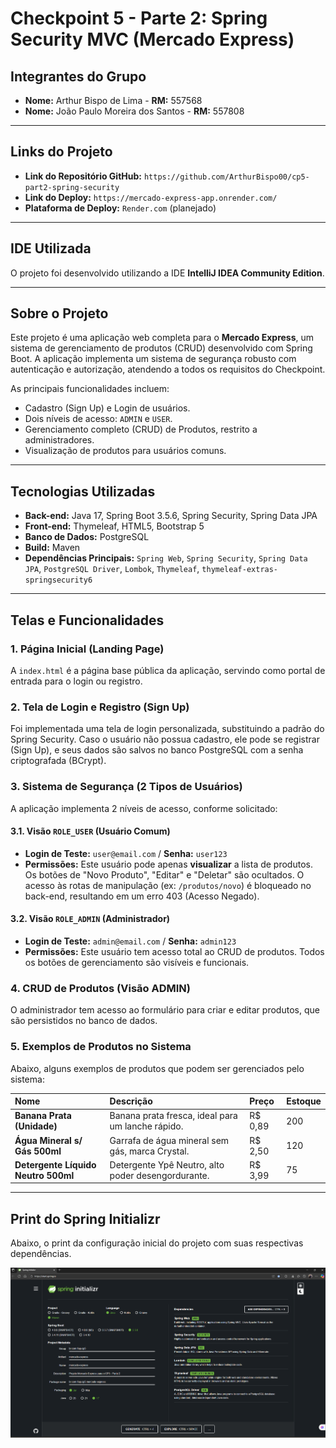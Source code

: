 # Checkpoint 5 - Parte 2: Spring Security MVC (Mercado Express)

## Integrantes do Grupo

* **Nome:** Arthur Bispo de Lima - **RM:** 557568
* **Nome:** João Paulo Moreira dos Santos - **RM:** 557808

---

## Links do Projeto

* **Link do Repositório GitHub:** `https://github.com/ArthurBispo00/cp5-part2-spring-security`
* **Link do Deploy:** `https://mercado-express-app.onrender.com/`
* **Plataforma de Deploy:** `Render.com` (planejado)

---

## IDE Utilizada

O projeto foi desenvolvido utilizando a IDE **IntelliJ IDEA Community Edition**.

---

## Sobre o Projeto

Este projeto é uma aplicação web completa para o **Mercado Express**, um sistema de gerenciamento de produtos (CRUD) desenvolvido com Spring Boot. A aplicação implementa um sistema de segurança robusto com autenticação e autorização, atendendo a todos os requisitos do Checkpoint.

As principais funcionalidades incluem:
* Cadastro (Sign Up) e Login de usuários.
* Dois níveis de acesso: `ADMIN` e `USER`.
* Gerenciamento completo (CRUD) de Produtos, restrito a administradores.
* Visualização de produtos para usuários comuns.

---

## Tecnologias Utilizadas

* **Back-end:** Java 17, Spring Boot 3.5.6, Spring Security, Spring Data JPA
* **Front-end:** Thymeleaf, HTML5, Bootstrap 5
* **Banco de Dados:** PostgreSQL
* **Build:** Maven
* **Dependências Principais:** `Spring Web`, `Spring Security`, `Spring Data JPA`, `PostgreSQL Driver`, `Lombok`, `Thymeleaf`, `thymeleaf-extras-springsecurity6`

---

## Telas e Funcionalidades

### 1. Página Inicial (Landing Page)

A `index.html` é a página base pública da aplicação, servindo como portal de entrada para o login ou registro.

### 2. Tela de Login e Registro (Sign Up)

Foi implementada uma tela de login personalizada, substituindo a padrão do Spring Security. Caso o usuário não possua cadastro, ele pode se registrar (Sign Up), e seus dados são salvos no banco PostgreSQL com a senha criptografada (BCrypt).

### 3. Sistema de Segurança (2 Tipos de Usuários)

A aplicação implementa 2 níveis de acesso, conforme solicitado:

#### 3.1. Visão `ROLE_USER` (Usuário Comum)

* **Login de Teste:** `user@email.com` / **Senha:** `user123`
* **Permissões:** Este usuário pode apenas **visualizar** a lista de produtos. Os botões de "Novo Produto", "Editar" e "Deletar" são ocultados. O acesso às rotas de manipulação (ex: `/produtos/novo`) é bloqueado no back-end, resultando em um erro 403 (Acesso Negado).

#### 3.2. Visão `ROLE_ADMIN` (Administrador)

* **Login de Teste:** `admin@email.com` / **Senha:** `admin123`
* **Permissões:** Este usuário tem acesso total ao CRUD de produtos. Todos os botões de gerenciamento são visíveis e funcionais.

### 4. CRUD de Produtos (Visão ADMIN)

O administrador tem acesso ao formulário para criar e editar produtos, que são persistidos no banco de dados.


### 5. Exemplos de Produtos no Sistema

Abaixo, alguns exemplos de produtos que podem ser gerenciados pelo sistema:

| Nome | Descrição | Preço | Estoque |
| :--- | :--- | :--- | :--- |
| **Banana Prata (Unidade)** | Banana prata fresca, ideal para um lanche rápido. | R$ 0,89 | 200 |
| **Água Mineral s/ Gás 500ml** | Garrafa de água mineral sem gás, marca Crystal. | R$ 2,50 | 120 |
| **Detergente Líquido Neutro 500ml**| Detergente Ypê Neutro, alto poder desengordurante. | R$ 3,99 | 75 |

---

## Print do Spring Initializr

Abaixo, o print da configuração inicial do projeto com suas respectivas dependências.

![Print do Spring Initializr](https://raw.githubusercontent.com/ArthurBispo00/cp5-part2-spring-security/main/mercado-express/Tela%20Spring%20Initializr.png)